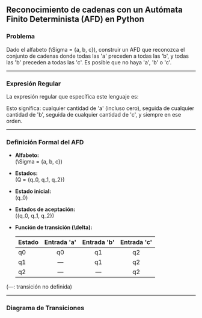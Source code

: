 ## Reconocimiento de cadenas con un Autómata Finito Determinista (AFD) en Python

### Problema

Dado el alfabeto \(\Sigma = \{a, b, c\}\), construir un AFD que reconozca el conjunto de cadenas donde todas las 'a' preceden a todas las 'b', y todas las 'b' preceden a todas las 'c'. Es posible que no haya 'a', 'b' o 'c'.

---

### Expresión Regular

La expresión regular que específica este lenguaje es:


Esto significa: cualquier cantidad de 'a' (incluso cero), seguida de cualquier cantidad de 'b', seguida de cualquier cantidad de 'c', y siempre en ese orden.

---

### Definición Formal del AFD

- **Alfabeto:**  
  \(\Sigma = \{a, b, c\}\)

- **Estados:**  
  \(Q = \{q_0, q_1, q_2\}\)

- **Estado inicial:**  
  \(q_0\)

- **Estados de aceptación:**  
  \(\{q_0, q_1, q_2\}\)

- **Función de transición \(\delta\):**

  | Estado | Entrada 'a' | Entrada 'b' | Entrada 'c' |
  |--------|:-----------:|:-----------:|:-----------:|
  | q0     | q0          | q1          | q2          |
  | q1     | —           | q1          | q2          |
  | q2     | —           | —           | q2          |

(—: transición no definida)

---

### Diagrama de Transiciones


